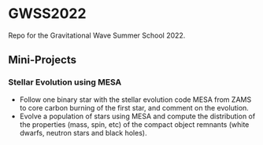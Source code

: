 # GWSS2022
Repo for the Gravitational Wave Summer School 2022.


## Mini-Projects

### Stellar Evolution using MESA

- Follow one binary star with the stellar evolution code MESA  from ZAMS to core carbon burning of the first star, and comment on the evolution. 
- Evolve a population of stars using MESA and compute the distribution of the properties (mass, spin, etc) of the compact object remnants (white dwarfs, neutron stars and black holes).
